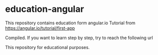 # education-angular

This repository contains education form angular.io
Tutorial from https://angular.io/tutorial/first-app

Compiled. If you want to learn step by step, try to reach the following url

This repository for educational purposes.
